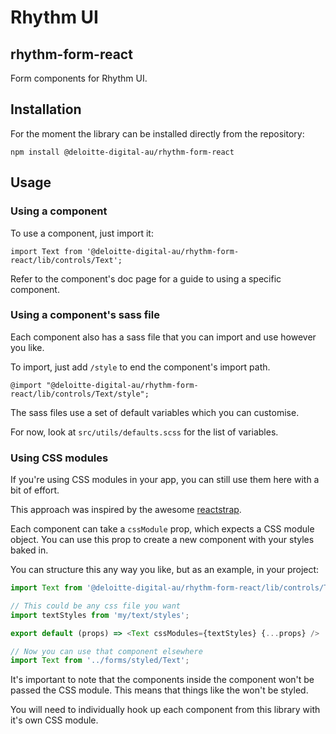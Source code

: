 # Rhythm UI

## rhythm-form-react

Form components for Rhythm UI.

## Installation

For the moment the library can be installed directly from the repository:

```npm install @deloitte-digital-au/rhythm-form-react```

## Usage

### Using a component

To use a component, just import it:

```import Text from '@deloitte-digital-au/rhythm-form-react/lib/controls/Text';```

Refer to the component's doc page for a guide to using a specific component.

### Using a component's sass file

Each component also has a sass file that you can import and use however you like.

To import, just add `/style` to end the component's import path.

```@import "@deloitte-digital-au/rhythm-form-react/lib/controls/Text/style";```

The sass files use a set of default variables which you can customise. 

For now, look at `src/utils/defaults.scss` for the list of variables.

### Using CSS modules

If you're using CSS modules in your app, you can still use them here with a bit of effort.

This approach was inspired by the awesome [reactstrap](https://github.com/reactstrap/reactstrap).

Each component can take a `cssModule` prop, which expects a CSS module object. You can use this prop to create a new component with your styles baked in.

You can structure this any way you like, but as an example, in your project:

```js
import Text from '@deloitte-digital-au/rhythm-form-react/lib/controls/Text';

// This could be any css file you want
import textStyles from 'my/text/styles';

export default (props) => <Text cssModules={textStyles} {...props} />

// Now you can use that component elsewhere
import Text from '../forms/styled/Text';
```

It's important to note that the components inside the <Text /> component won't be passed the CSS module. This means that things like the <Label /> won't be styled.

You will need to individually hook up each component from this library with it's own CSS module.

